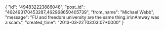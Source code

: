 {
   "id": "494832223886048",
   "post_id": "462493170453287_462968650405739",
   "from_name": "Michael Webb",
   "message": "FU and freedom university are the same thing.\n\nAmway was a scam.",
   "created_time": "2013-03-22T03:03:07+0000"
 }
